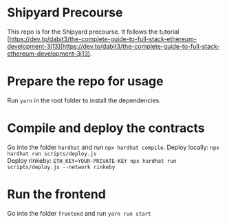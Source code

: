 # Shipyard Precourse

This repo is for the Shipyard precourse.
It follows the tutorial [https://dev.to/dabit3/the-complete-guide-to-full-stack-ethereum-development-3j13](https://dev.to/dabit3/the-complete-guide-to-full-stack-ethereum-development-3j13).


# Prepare the repo for usage
Run `yarn` in the root folder to install the dependencies.

# Compile and deploy the contracts
Go into the folder `hardhat` and run `npx hardhat compile`.
Deploy locally: `npx hardhat run scripts/deploy.js`  
Deploy rinkeby: `ETH_KEY=YOUR-PRIVATE-KEY npx hardhat run scripts/deploy.js --network rinkeby`

# Run the frontend
Go into the folder `frontend` and run `yarn run start`

